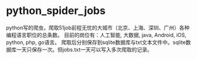 # python_spider_jobs
python写的爬虫，爬取51job前程无忧的大城市（北京、上海、深圳、广州）各种编程语言职位的总条数。
目前的岗位有：人工智能, 大数据, java, Android, iOS, python, php, go语言。
爬取后分别保存到sqlite数据库与txt文本文件中。sqlite数据库一天只保存一次。但jobs.txt一天可以写入多次爬取的记录。
